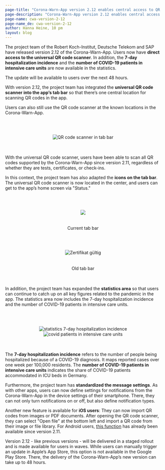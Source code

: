 ```yaml
---
page-title: "Corona-Warn-App version 2.12 enables central access to QR code scanner and expands statistics area"
page-description: "Corona-Warn-App version 2.12 enables central access to QR code scanner and expands statistics area"
page-name: cwa-version-2-12
page-name_de: cwa-version-2-12
author: Hanna Heine, 10 pm 
layout: blog
---
```



The project team of the Robert Koch-Institut, Deutsche Telekom and SAP have released version 2.12 of the Corona-Warn-App. Users now have **direct access to the universal QR code scanner**. In addition, the **7-day hospitalization incidence** and the **number of COVID-19 patients in intensive care units** are now available in the statistics. 

The update will be available to users over the next 48 hours.





<!-- overview -->

With version 2.12, the project team has integrated the **universal QR code scanner into the app’s tab bar** so that there’s one central location for scanning QR codes in the app. 

Users can also still use the QR code scanner at the known locations in the Corona-Warn-App.


<br></br>
<center> <img src="./qr-code-scanner-en.png" title="QR code scanner in tab bar" style="align: center"> </center>
<br></br>

With the universal QR code scanner, users have been able to scan all QR codes supported by the Corona-Warn-App since version 2.11, regardless of whether they are tests, certificates, or check-ins. 

In this context, the project team has also adapted the **icons on the tab bar**. The universal QR code scanner is now located in the center, and users can get to the app’s home screen via "Status."


<br></br>
<center> <img src="./tab-bar-en.png" style="align: center"></center>
<br></br>
<center> Current tab bar </center>

<br></br>
<center> <img src="./tab-bar-old-en.png" title="Zertifikat gültig" style="align: center"></center>
<br></br>
<center> Old tab bar </center>
<br></br>

In addition, the project team has expanded the **statistics area** so that users can continue to catch up on all key figures related to the pandemic in the app. The statistics area now includes the 7-day hospitalization incidence and the number of COVID-19 patients in intensive care units.

<br></br>
<center> <img src="./statistics(1).png" title="statistics 7-day hospitalization incidence" style="align: center">  <img src="./statistics(2).png" title="covid patients in intensive care units" style="align: center"></center>
<br></br>

The **7-day hospitalization incidence** refers to the number of people being hospitalized because of a COVID-19 diagnosis. It maps reported cases over one week per 100,000 residents. The **number of COVID-19 patients in intensive care units** indicates the share of COVID-19 patients accommodated in ICU beds in Germany.

Furthermore, the project team has **standardized the message settings**. As with other apps, users can now define settings for notifications from the Corona-Warn-App in the device settings of their smartphone. There, they can not only turn notifications on or off, but also define notification types.

Another new feature is available for **iOS users**: They can now import QR codes from images or PDF documents. After opening the QR code scanner, they can select "Open file" at the bottom left and import a QR code from their image or file library. For Android users, [this function](/en/blog/2021-10-06-cwa-version-2-11/) has already been available since version 2.11.

Version 2.12 - like previous versions - will be delivered in a staged rollout and is made available for users in waves. While users can manually trigger an update in Apple’s App Store, this option is not available in the Google Play Store. There, the delivery of the Corona-Warn-App’s new version can take up to 48 hours.
